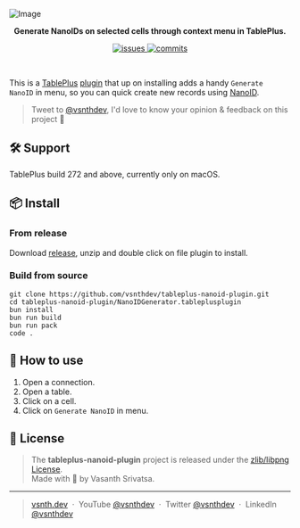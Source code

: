 ![Image](https://github.com/user-attachments/assets/dfb4d474-10ad-4e95-82b9-6ce37e669fb8)

<p align="center"><strong>Generate NanoIDs on selected cells through context menu in TablePlus.</strong></p>
<p align="center">
    <a href="https://github.com/vsnthdev/tableplus-nanoid-plugin/issues">
        <img src="https://img.shields.io/github/issues/vsnthdev/tableplus-nanoid-plugin.svg?style=flat-square" alt="issues">
    </a>
    <a href="https://github.com/vsnthdev/tableplus-nanoid-plugin/commits/main">
        <img src="https://img.shields.io/github/last-commit/vsnthdev/tableplus-nanoid-plugin.svg?style=flat-square"
            alt="commits">
    </a>
</p>
<br>

This is a [TablePlus](https://tableplus.com/) [plugin](https://docs.tableplus.com/utilities/plugin) that up on installing adds a handy `Generate NanoID` in menu, so you can quick create new records using [NanoID](https://medium.com/@gaspm/nano-id-popular-secure-and-url-friendly-unique-identifiers-1fa86c9fdf7c).

> Tweet to <a target="_blank" rel="noopener" href="https://vas.cx/twitter">@vsnthdev</a>, I'd love to know your opinion & feedback on this project 🤩

## 🛠️ Support

TablePlus build 272 and above, currently only on macOS.

## 📦 Install

### From release

Download [release](https://github.com/vsnthdev/tableplus-nanoid-plugin/releases), unzip and double click on file plugin to install.

### Build from source

```
git clone https://github.com/vsnthdev/tableplus-nanoid-plugin.git
cd tableplus-nanoid-plugin/NanoIDGenerator.tableplusplugin
bun install
bun run build
bun run pack
code .
```

## 🚀 How to use

1. Open a connection.
2. Open a table.
3. Click on a cell.
4. Click on `Generate NanoID` in menu.

## 📜 License
> The **tableplus-nanoid-plugin** project is released under the [zlib/libpng License](https://github.com/vsnthdev/tableplus-nanoid-plugin/blob/main/LICENSE.md). <br> Made with 💖 by Vasanth Srivatsa.
<hr>

> <a href="https://vsnth.dev" target="_blank" rel="noopener">vsnth.dev</a> &nbsp;&middot;&nbsp;
> YouTube <a href="https://vas.cx/videos" target="_blank" rel="noopener">@vsnthdev</a> &nbsp;&middot;&nbsp;
> Twitter <a href="https://vas.cx/twitter" target="_blank" rel="noopener">@vsnthdev</a> &nbsp;&middot;&nbsp;
> LinkedIn <a href="https://vas.cx/linkedin" target="_blank" rel="noopener">@vsnthdev</a>